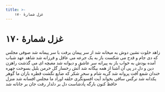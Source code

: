 ```yaml
---
title: >-
    غزل شمارهٔ ۱۷۰
---
```

# غزل شمارهٔ ۱۷۰

زاهد خلوت نشین دوش به میخانه شد
از سر پیمان برفت با سر پیمانه شد
صوفی مجلس که دی جام و قدح می شکست
باز به یک جرعه می عاقل و فرزانه شد
شاهد عهد شباب آمده بودش به خواب
باز به پیرانه سر عاشق و دیوانه شد
مغبچه ای می گذشت راهزن دین و دل
در پی آن آشنا از همه بیگانه شد
آتش رخسار گل خرمن بلبل بسوخت
چهره خندان شمع آفت پروانه شد
گریه شام و سحر شکر که ضایع نگشت
قطره باران ما گوهر یکدانه شد
نرگس ساقی بخواند آیت افسونگری
حلقه اوراد ما مجلس افسانه شد
منزل حافظ کنون بارگه پادشاست
دل بر دلدار رفت جان بر جانانه شد
